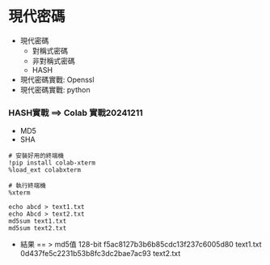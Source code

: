 # 現代密碼
- 現代密碼
  - 對稱式密碼
  - 非對稱式密碼
  - HASH  
- 現代密碼實戰: Openssl
- 現代密碼實戰: python

### HASH實戰 ==> Colab 實戰20241211
- MD5
- SHA

```
# 安裝好用的終端機
!pip install colab-xterm
%load_ext colabxterm

# 執行終端機
%xterm
```

```
echo abcd > text1.txt
echo Abcd > text2.txt
md5sum text1.txt
md5sum text2.txt
```
- 結果 == > md5值 128-bit
f5ac8127b3b6b85cdc13f237c6005d80  text1.txt
0d437fe5c2231b53b8fc3dc2bae7ac93  text2.txt
